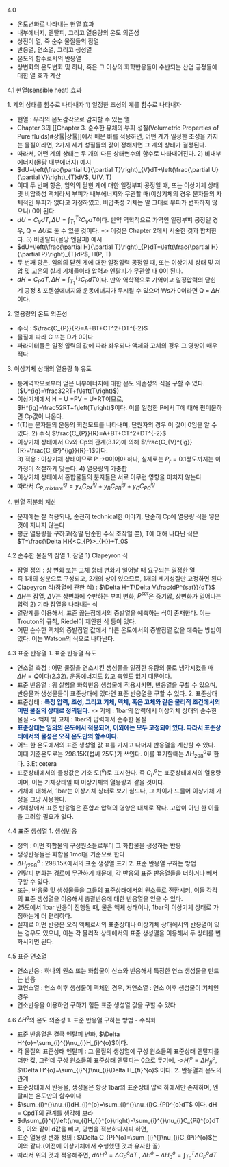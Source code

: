 4.0
- 온도변화로 나타내는 현열 효과
- 내부에너지, 엔탈피, 그리고 열용량의 온도 의존성
- 상전이 열, 즉 순수 물질들의 잠열
- 반응열, 연소열, 그리고 생성열
- 온도의 함수로서의 반응열
- 상변화의 온도변화 및 하나, 혹은 그 이상의 화학반응들이 수반되는 산업 공정들에 대한 열 효과 계산

4.1 현열(sensible heat) 효과

1\. 계의 상태를 함수로 나타내자
1\) 일정한 조성의 계를 함수로 나타내자
- 현열 : 우리의 온도감각으로 감지할 수 있는 열
- Chapter 3의 [[Chapter 3. 순수한 유체의 부피 성질(Volumetric Properties of Pure fluids)#상률|상률]]에서 배운 바를 적용하면, 어떤 계가 일정한 조성을 가지는 물질이라면, 2가지 세기 성질들의 값이 정해지면 그 계의 상태가 결정된다. 
- 따라서, 어떤 계의 상태는 두 개의 다른 상태변수의 함수로 나타내어진다.
2\) 비내부에너지(몰당 내부에너지) 예시
- $dU=\left(\frac{\partial U}{\partial T}\right)_{V}dT+\left(\frac{\partial U}{\partial V}\right)_{T}dV$, U(V, T)
- 이때 두 번째 항은, 임의의 닫힌 계에 대한 일정부피 공정일 때, 또는 이상기체 상태 및 비압축성 액체라서 부피가 내부에너지와 무관할 때(이상기체의 경우 분자들의 자체적인 부피가 없다고 가정하였고, 비압축성 기체는 말 그대로 부피가 변화하지 않으니) 0이 된다.
- $dU=C_{V}dT,\Delta U=\int_{T_1}^{T_2}C_{V}dT$이다. 만약 역학적으로 가역인 일정부피 공정일 경우, Q = $\Delta U$로 둘 수 있을 것이다. => 이것은 Chapter 2에서 서술한 것과 합치한다.
3\) 비엔탈피(몰당 엔탈피) 예시
- $dU=\left(\frac{\partial H}{\partial T}\right)_{P}dT+\left(\frac{\partial H}{\partial P}\right)_{T}dP$, H(P, T)
- 두 번째 항은, 임의의 닫힌 계에 대한 일정압력 공정일 때, 또는 이상기체 상태 및 저압 및 고온의 실제 기체들이라 압력과 엔탈피가 무관할 때 0이 된다.
- $dH=C_{P}dT,\Delta H=\int_{T_1}^{T_2}C_{P}dT$이다. 만약 역학적으로 가역이고 일정압력의 닫힌 계 공정 & 포텐셜에너지와 운동에너지가 무시될 수 있으며 Ws가 0이라면 Q = $\Delta H$이다.

2\. 열용량의 온도 의존성
- 수식 : $\frac{C_{P}}{R}=A+BT+CT^2+DT^{-2}$
- 물질에 따라 C 또는 D가 0이다
- 파라미터들은 일정 압력의 값에 따라 좌우되나 액체와 고체의 경우 그 영향이 매우 적다

3\. 이상기체 상태의 열용량
1\) 유도
- 통계역학으로부터 얻은 내부에너지에 대한 온도 의존성의 식을 구할 수 있다.($U^{ig}=\frac32RT+f\left(T\right)$)
- 이상기체에서 H = U +PV = U+RT이므로, $H^{ig}=\frac52RT+f\left(T\right)$이다. 이를 일정한 P에서 T에 대해 편미분하면 Cp값이 나온다.
- f(T)는 분자들의 운동의 회전모드를 나타내며, 단원자의 경우 이 값이 0임을 알 수 있다.
2\) 수식 $\frac{C_{P}}{R}=A+BT+CT^2+DT^{-2}$
- 이상기체 상태에서 Cv와 Cp의 관계(3.12)에 의해 $\frac{C_{V}^{ig}}{R}=\frac{C_{P}^{ig}}{R}-1$이다.  
3\) 적용 : 이상기체 상태이므로 P ->0이어야 하나, 실제로는 $P_{r}=0.1$정도까지는 이 가정이 적절하게 맞는다.
4\) 열용량의 가중합
- 이상기체 상태에서 혼합물들의 분자들은 서로 아무런 영향을 미치지 않는다
- 따라서 $C_{P,mixture}^{ig}=y_{A}C_{PA}^{ig}+y_{B}C_{PB}^{ig}+y_{C}C_{PC}^{ig}$

4\. 현열 적분의 계산
- 문제에는 잘 적용되나, 순전히 technical한 이야기, 단순히 Cp에 열용량 식을 넣은 것에 지나지 않는다
- 평균 열용량을 구하고(정말 단순한 수식 조작일 뿐), T에 대해 나타난 식은 $T=\frac{\Delta H}{<C_{P}>_{H}}+T_0$

4.2 순수한 물질의 잠열
1\. 잠열
1\) Clapeyron 식
- 잠열 정의 : 상 변화 또는 고체 형태 변화가 일어날 때 요구되는 일정한 열
- 즉 1개의 성분으로 구성되고, 2개의 상이 있으므로, 1개의 세기성질만 고정하면 된다
- Clapeyron 식(잠열에 관한 식) : $\Delta H=T\Delta V\frac{dP^{sat}}{dT}$
- $\Delta H$는 잠열, $\Delta V$는 상변화에 수반하는 부피 변화, $P^{sat}$은 증기압, 상변화가 일어나는 압력
2\) 기타 잠열을 나타내는 식
- 열량계를 이용해서, 표준 끓는점에서의 증발열을 예측하는 식이 존재한다. 이는 Trouton의 규칙, Riedel이 제안한 식 등이 있다.
- 어떤 순수한 액체의 증발잠열 값에서 다른 온도에서의 증발잠열 값을 예측는 방법이 있다. 이는 Watson의 식으로 나타난다.

4.3 표준 반응열
1\. 표준 반응열 유도
- 연소열 측정 : 어떤 물질을 연소시킨 생성물을 일정한 유량의 물로 냉각시켰을 때 $\Delta H=Q$이다(2.32). 운동에너지도 없고 축일도 없기 때문이다. 
- 표준 반응열 : 위 실험을 화학반응 생성물에 적용시키면, 반응열을 구할 수 있으며, 반응물과 생성물들이 표준상태에 있다면 표준 반응열을 구할 수 있다.
2\. 표준상태
- 표준상태 : <font color="#003380"><strong>특정 압력, 조성, 그리고 기체, 액체, 혹은 고체와 같은 물리적 조건에서의 어떤 물질의 상태로 정의된다.</strong></font>
	-> 기체 : 1bar의 압력에서 이상기체 상태의 순수한 물질
	-> 액체 및 고체 : 1bar의 압력에서 순수한 물질
- <font color="#003380"><strong>표준상태는 임의의 온도에서 적용되며, 이외에는 모두 고정되어 있다. 따라서 표준상태에서의 물성은 오직 온도만의 함수이다.</strong></font>
- 어느 한 온도에서의 표준 생성열 값 표를 가지고 나머지 반응열을 계산할 수 있다. 이때 기준온도로는 298.15K(섭씨 25도)가 쓰인다. 이를 표기할때는 $\Delta H_{298}^{o}$로 한다.
3\.Et cetera
- 표준상태에서의 물성값은 기호 도($^{o}$)로 표시한다. 즉 $C_{P}^{o}$는 표준상태에서의 열용량이며, 이는 기체상태일 때 이상기체의 열용량과 같을 것이다.
- 기체에 대해서, 1bar는 이상기체 상태로 보기 힘드나, 그 차이가 드물어 이상기체 가정을 그냥 사용한다.
- 기체상에서 표준 반응열은 혼합과 압력의 영향은 대체로 작다. 고압이 아닌 한 이들을 고려할 필요가 없다.

4.4 표준 생성열
1\. 생성반응
- 정의 : 어떤 화합물의 구성원소들로부터 그 화합물을 생성하는 반응
- 생성반응들은 화합물 1mol을 기준으로 한다
- $\Delta H_{f298}^{o}$ : 298.15K에서의 표준 생성열 표기
2\. 표준 반응열 구하는 방법
- 엔탈피 변화는 경로에 무관하기 때문에, 각 반응의 표준 반응열들을 더하거나 빼서 구할 수 있다.
- 또는, 반응물 및 생성물들을 그들의 표준상태에서의 원소들로 전환시켜, 이들 각각의 표준 생성열을 이용해서 총괄반응에 대한 반응열을 얻을 수 있다.
- 25도에서 1bar 반응이 진행될 때, 물은 액체 상태이나, 1bar의 이상기체 상태로 가정하는게 더 편리하다.
- 실제로 어떤 반응은 오직 액체로서의 표준상태나 이상기체 상태에서의 반응열이 있는 경우도 있으나, 이는 각 물리적 상태에서의 표준 생성열을 이용해서 두 상태를 변화시키면 된다.

4.5 표준 연소열
- 연소반응 : 하나의 원소 또는 화합물이 산소와 반응해서 특정한 연소 생성물을 만드는 반응
- 고연소열 : 연소 이후 생성물이 액체인 경우, 저연소열 : 연소 이후 생성물이 기체인 경우
- 연소반응을 이용하면 구하기 힘든 표준 생성열 값을 구할 수 있다

4.6 $\Delta H^{o}$의 온도 의존성
1\. 표준 반응열 구하는 방법 - 수식화
- 표준 반응열은 결국 엔탈피 변화, $\Delta H^{o}=\sum_{i}^{}\nu_{i}H_{i}^{o}$이다.
- 각 물질의 표준상태 엔탈피 : 그 물질의 생성열에 구성 원소들의 표준상태 엔탈피를 더한 값, 그런데 구성 원소들의 표준상태 엔탈피는 0으로 두기에,
	->$H_{i}^{o}=\Delta H_{fi}^{o}$, $\Delta H^{o}=\sum_{i}^{}\nu_{i}\Delta H_{fi}^{o}$ 이다.
2\. 반응열과 온도의 관계
- 표준상태에서 반응물, 생성물은 항상 1bar의 표준상태 압력 하에서만 존재하며, 엔탈피는 온도만의 함수이다
- $\sum_{i}^{}\nu_{i}dH_{i}^{o}=\sum_{i}^{}\nu_{i}C_{Pi}^{o}dT$ 이다. dH = CpdT의 관계를 생각해 보라
- $d\sum_{i}^{}\left(\nu_{i}H_{i}^{o}\right)=\sum_{i}^{}\nu_{i}C_{Pi}^{o}dT$ , 이와 같이 d값을 빼고, 양변을 적분하다시피 하면, 
- 표준 열용량 변화 정의 : $\Delta C_{P}^{o}=\sum_{i}^{}\nu_{i}C_{Pi}^{o}$는 이와 같다.(이전에 이상기체에서 수행했던 것과 유사한 꼴)
- 따라서 위의 것과 적용해주면, $d\Delta H^{o}=\Delta C_{P}^{o}dT$ , $\Delta H^{o}-\Delta H_0^{o}=\int_{T_0}^{T}\Delta C_{P}^{o}dT$ 
